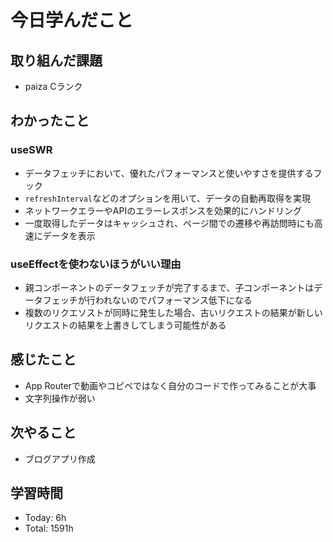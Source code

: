 # 今日学んだこと
## 取り組んだ課題
- paiza Cランク
## わかったこと
### useSWR

- データフェッチにおいて、優れたパフォーマンスと使いやすさを提供するフック
- `refreshInterval`などのオプションを用いて、データの自動再取得を実現
- ネットワークエラーやAPIのエラーレスポンスを効果的にハンドリング
- 一度取得したデータはキャッシュされ、ページ間での遷移や再訪問時にも高速にデータを表示

### useEffectを使わないほうがいい理由

- 親コンポーネントのデータフェッチが完了するまで、子コンポーネントはデータフェッチが行われないのでパフォーマンス低下になる
- 複数のリクエソストが同時に発生した場合、古いリクエストの結果が新しいリクエストの結果を上書きしてしまう可能性がある
## 感じたこと
- App Routerで動画やコピペではなく自分のコードで作ってみることが大事
- 文字列操作が弱い
## 次やること
- ブログアプリ作成
## 学習時間
- Today: 6h
- Total: 1591h
